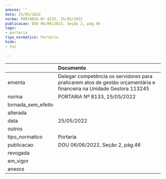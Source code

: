 ```yaml
---
anexos: ''
data: 25/05/2022
norma: PORTARIA Nº 8133, 25/05/2022
publicacao: DOU 06/06/2022, Seção 2, pág.46
tags:
- portaria
tipo_normatico: Portaria
hide: 
- toc 
 
---
```


|                    | Documento                                                                                                            |
|:-------------------|:---------------------------------------------------------------------------------------------------------------------|
| ementa             | Delegar competência os servidores para praticarem atos de gestão orçamentária e financeira na Unidade Gestora 113245 |
| norma              | PORTARIA Nº 8133, 25/05/2022                                                                                         |
| tornada_sem_efeito |                                                                                                                      |
| alterada           |                                                                                                                      |
| data               | 25/05/2022                                                                                                           |
| outros             |                                                                                                                      |
| tipo_normatico     | Portaria                                                                                                             |
| publicacao         | DOU 06/06/2022, Seção 2, pág.46                                                                                      |
| revogada           |                                                                                                                      |
| em_vigor           |                                                                                                                      |
| anexos             |                                                                                                                      |